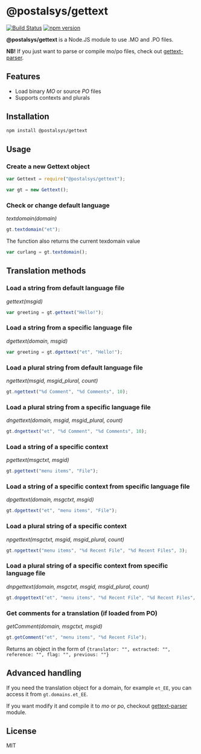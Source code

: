 # @postalsys/gettext

[![Build Status](https://secure.travis-ci.org/postalsys/gettext.png)](http://travis-ci.org/postalsys/gettext)
[![npm version](https://badge.fury.io/js/@postalsys/gettext.svg)](https://badge.fury.io/js/@postalsys/gettext)

**@postalsys/gettext** is a Node.JS module to use .MO and .PO files.

**NB!** If you just want to parse or compile mo/po files, check out [gettext-parser](https://github.com/andris9/gettext-parser).

## Features

-   Load binary _MO_ or source _PO_ files
-   Supports contexts and plurals

## Installation

```sh
npm install @postalsys/gettext
```

## Usage

### Create a new Gettext object

```js
var Gettext = require("@postalsys/gettext");

var gt = new Gettext();
```

### Check or change default language

_textdomain(domain)_

```js
gt.textdomain("et");
```

The function also returns the current texdomain value

```js
var curlang = gt.textdomain();
```

## Translation methods

### Load a string from default language file

_gettext(msgid)_

```js
var greeting = gt.gettext("Hello!");
```

### Load a string from a specific language file

_dgettext(domain, msgid)_

```js
var greeting = gt.dgettext("et", "Hello!");
```

### Load a plural string from default language file

_ngettext(msgid, msgid_plural, count)_

```js
gt.ngettext("%d Comment", "%d Comments", 10);
```

### Load a plural string from a specific language file

_dngettext(domain, msgid, msgid_plural, count)_

```js
gt.dngettext("et", "%d Comment", "%d Comments", 10);
```

### Load a string of a specific context

_pgettext(msgctxt, msgid)_

```js
gt.pgettext("menu items", "File");
```

### Load a string of a specific context from specific language file

_dpgettext(domain, msgctxt, msgid)_

```js
gt.dpgettext("et", "menu items", "File");
```

### Load a plural string of a specific context

_npgettext(msgctxt, msgid, msgid_plural, count)_

```js
gt.npgettext("menu items", "%d Recent File", "%d Recent Files", 3);
```

### Load a plural string of a specific context from specific language file

_dnpgettext(domain, msgctxt, msgid, msgid_plural, count)_

```js
gt.dnpgettext("et", "menu items", "%d Recent File", "%d Recent Files", 3);
```

### Get comments for a translation (if loaded from PO)

_getComment(domain, msgctxt, msgid)_

```js
gt.getComment("et", "menu items", "%d Recent File");
```

Returns an object in the form of `{translator: "", extracted: "", reference: "", flag: "", previous: ""}`

## Advanced handling

If you need the translation object for a domain, for example `et_EE`, you can access it from `gt.domains.et_EE`.

If you want modify it and compile it to _mo_ or _po_, checkout [gettext-parser](https://github.com/andris9/gettext-parser) module.

## License

MIT

